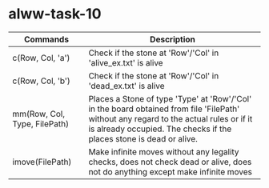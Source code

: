 # alww-task-10


| Commands                     | Description                                                                                                                                                                                                      |
|------------------------------|------------------------------------------------------------------------------------------------------------------------------------------------------------------------------------------------------------------|
| c(Row, Col, 'a')             | Check if the stone at 'Row'/'Col' in 'alive_ex.txt' is alive                                                                                                                                                     |
| c(Row, Col, 'b')             | Check if the stone at 'Row'/'Col' in 'dead_ex.txt' is alive                                                                                                                                                      |
| mm(Row, Col, Type, FilePath) | Places a Stone of type 'Type' at 'Row'/'Col' in the board  obtained from file 'FilePath' without any regard to the  actual rules or if it is already occupied. The checks if the  places stone is dead or alive. |
| imove(FilePath)              | Make infinite moves without any legality checks, does not  check dead or alive, does not do anything except make  infinite moves                                                                                 |
